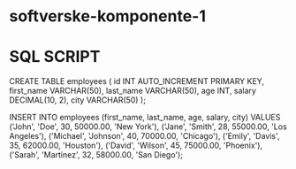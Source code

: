 # softverske-komponente-1

# SQL SCRIPT

CREATE TABLE employees (
id INT AUTO_INCREMENT PRIMARY KEY,
first_name VARCHAR(50),
last_name VARCHAR(50),
age INT,
salary DECIMAL(10, 2),
city VARCHAR(50)
);

INSERT INTO employees (first_name, last_name, age, salary, city) VALUES
('John', 'Doe', 30, 50000.00, 'New York'),
('Jane', 'Smith', 28, 55000.00, 'Los Angeles'),
('Michael', 'Johnson', 40, 70000.00, 'Chicago'),
('Emily', 'Davis', 35, 62000.00, 'Houston'),
('David', 'Wilson', 45, 75000.00, 'Phoenix'),
('Sarah', 'Martinez', 32, 58000.00, 'San Diego');
 

